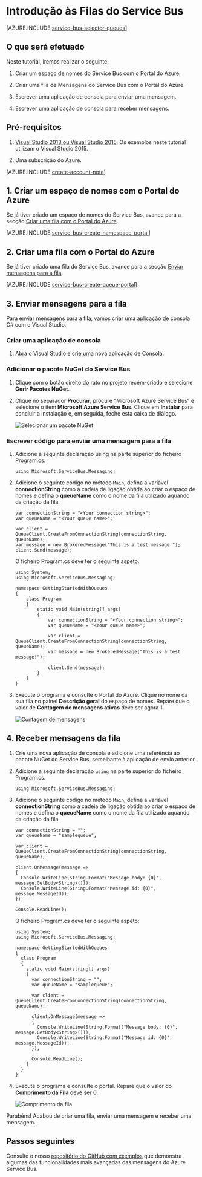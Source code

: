 <properties
    pageTitle="Introdução às filas do Service Bus | Microsoft Azure"
    description="Como escrever uma aplicação de consola C# para as mensagens do Service Bus"
    services="service-bus"
    documentationCenter=".net"
    authors="jtaubensee"
    manager="timlt"
    editor=""/>

<tags
    ms.service="service-bus"
    ms.devlang="tbd"
    ms.topic="get-started-article"
    ms.tgt_pltfrm="dotnet"
    ms.workload="na"
    ms.date="08/23/2016"
    ms.author="jotaub;sethm"/>

# Introdução às Filas do Service Bus

[AZURE.INCLUDE [service-bus-selector-queues](../../includes/service-bus-selector-queues.md)]

## O que será efetuado

Neste tutorial, iremos realizar o seguinte:

1. Criar um espaço de nomes do Service Bus com o Portal do Azure.

2. Criar uma fila de Mensagens do Service Bus com o Portal do Azure.

3. Escrever uma aplicação de consola para enviar uma mensagem.

4. Escrever uma aplicação de consola para receber mensagens.

## Pré-requisitos

1. [Visual Studio 2013 ou Visual Studio 2015](http://www.visualstudio.com). Os exemplos neste tutorial utilizam o Visual Studio 2015.

2. Uma subscrição do Azure.

[AZURE.INCLUDE [create-account-note](../../includes/create-account-note.md)]

## 1. Criar um espaço de nomes com o Portal do Azure

Se já tiver criado um espaço de nomes do Service Bus, avance para a secção [Criar uma fila com o Portal do Azure](#2-create-a-queue-using-the-azure-portal).

[AZURE.INCLUDE [service-bus-create-namespace-portal](../../includes/service-bus-create-namespace-portal.md)]

## 2. Criar uma fila com o Portal do Azure

Se já tiver criado uma fila do Service Bus, avance para a secção [Enviar mensagens para a fila](#3-send-messages-to-the-queue).

[AZURE.INCLUDE [service-bus-create-queue-portal](../../includes/service-bus-create-queue-portal.md)]

## 3. Enviar mensagens para a fila

Para enviar mensagens para a fila, vamos criar uma aplicação de consola C# com o Visual Studio.

### Criar uma aplicação de consola

1. Abra o Visual Studio e crie uma nova aplicação de Consola.

### Adicionar o pacote NuGet do Service Bus

1. Clique com o botão direito do rato no projeto recém-criado e selecione **Gerir Pacotes NuGet**.

2. Clique no separador **Procurar**, procure “Microsoft Azure Service Bus” e selecione o item **Microsoft Azure Service Bus**. Clique em **Instalar** para concluir a instalação e, em seguida, feche esta caixa de diálogo.

    ![Selecionar um pacote NuGet][nuget-pkg]

### Escrever código para enviar uma mensagem para a fila

1. Adicione a seguinte declaração using na parte superior do ficheiro Program.cs.

    ```
    using Microsoft.ServiceBus.Messaging;
    ```
    
2. Adicione o seguinte código no método `Main`, defina a variável **connectionString** como a cadeia de ligação obtida ao criar o espaço de nomes e defina o **queueName** como o nome da fila utilizado aquando da criação da fila.

    ```
    var connectionString = "<Your connection string>";
    var queueName = "<Your queue name>";
  
    var client = QueueClient.CreateFromConnectionString(connectionString, queueName);
    var message = new BrokeredMessage("This is a test message!");
    client.Send(message);
    ```

    O ficheiro Program.cs deve ter o seguinte aspeto.

    ```
    using System;
    using Microsoft.ServiceBus.Messaging;

    namespace GettingStartedWithQueues
    {
        class Program
        {
            static void Main(string[] args)
            {
                var connectionString = "<Your connection string>";
                var queueName = "<Your queue name>";

                var client = QueueClient.CreateFromConnectionString(connectionString, queueName);
                var message = new BrokeredMessage("This is a test message!");

                client.Send(message);
            }
        }
    }
    ```
  
3. Execute o programa e consulte o Portal do Azure. Clique no nome da sua fila no painel **Descrição geral** do espaço de nomes. Repare que o valor de **Contagem de mensagens ativas** deve ser agora 1.
    
      ![Contagem de mensagens][queue-message]
    
## 4. Receber mensagens da fila

1. Crie uma nova aplicação de consola e adicione uma referência ao pacote NuGet do Service Bus, semelhante à aplicação de envio anterior.

2. Adicione a seguinte declaração `using` na parte superior do ficheiro Program.cs.
  
    ```
    using Microsoft.ServiceBus.Messaging;
    ```
  
3. Adicione o seguinte código no método `Main`, defina a variável **connectionString** como a cadeia de ligação obtida ao criar o espaço de nomes e defina o **queueName** como o nome da fila utilizado aquando da criação da fila.

    ```
    var connectionString = "";
    var queueName = "samplequeue";
  
    var client = QueueClient.CreateFromConnectionString(connectionString, queueName);
  
    client.OnMessage(message =>
    {
      Console.WriteLine(String.Format("Message body: {0}", message.GetBody<String>()));
      Console.WriteLine(String.Format("Message id: {0}", message.MessageId));
    });
  
    Console.ReadLine();
    ```

    O ficheiro Program.cs deve ter o seguinte aspeto:

    ```
    using System;
    using Microsoft.ServiceBus.Messaging;
  
    namespace GettingStartedWithQueues
    {
      class Program
      {
        static void Main(string[] args)
        {
          var connectionString = "";
          var queueName = "samplequeue";
  
          var client = QueueClient.CreateFromConnectionString(connectionString, queueName);
  
          client.OnMessage(message =>
          {
            Console.WriteLine(String.Format("Message body: {0}", message.GetBody<String>()));
            Console.WriteLine(String.Format("Message id: {0}", message.MessageId));
          });
  
          Console.ReadLine();
        }
      }
    }
    ```
  
4. Execute o programa e consulte o portal. Repare que o valor do **Comprimento da Fila** deve ser 0.

    ![Comprimento da fila][queue-message-receive]
  
Parabéns! Acabou de criar uma fila, enviar uma mensagem e receber uma mensagem.

## Passos seguintes

Consulte o nosso [repositório do GitHub com exemplos](https://github.com/Azure-Samples/azure-servicebus-messaging-samples) que demonstra algumas das funcionalidades mais avançadas das mensagens do Azure Service Bus.

<!--Image references-->

[nuget-pkg]: ./media/service-bus-dotnet-get-started-with-queues/nuget-package.png
[queue-message]: ./media/service-bus-dotnet-get-started-with-queues/queue-message.png
[queue-message-receive]: ./media/service-bus-dotnet-get-started-with-queues/queue-message-receive.png


<!--Reference style links - using these makes the source content way more readable than using inline links-->

[github-samples]: https://github.com/Azure-Samples/azure-servicebus-messaging-samples


<!--HONumber=ago16_HO4-->



